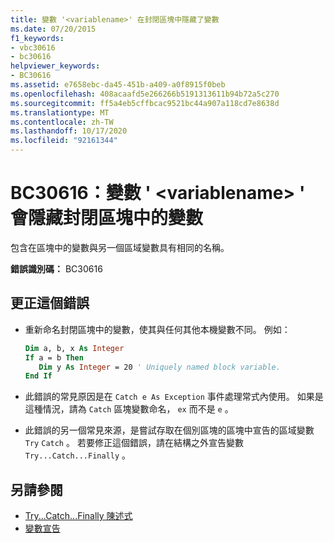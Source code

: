 ```yaml
---
title: 變數 '<variablename>' 在封閉區塊中隱藏了變數
ms.date: 07/20/2015
f1_keywords:
- vbc30616
- bc30616
helpviewer_keywords:
- BC30616
ms.assetid: e7658ebc-da45-451b-a409-a0f8915f0beb
ms.openlocfilehash: 408acaafd5e266266b5191313611b94b72a5c270
ms.sourcegitcommit: ff5a4eb5cffbcac9521bc44a907a118cd7e8638d
ms.translationtype: MT
ms.contentlocale: zh-TW
ms.lasthandoff: 10/17/2020
ms.locfileid: "92161344"
---
```

# <a name="bc30616-variable-variablename-hides-a-variable-in-an-enclosing-block"></a>BC30616：變數 ' \<variablename> ' 會隱藏封閉區塊中的變數

包含在區塊中的變數與另一個區域變數具有相同的名稱。

 **錯誤識別碼：** BC30616

## <a name="to-correct-this-error"></a>更正這個錯誤

- 重新命名封閉區塊中的變數，使其與任何其他本機變數不同。 例如：

    ```vb
    Dim a, b, x As Integer
    If a = b Then
       Dim y As Integer = 20 ' Uniquely named block variable.
    End If
    ```

- 此錯誤的常見原因是在 `Catch e As Exception` 事件處理常式內使用。 如果是這種情況，請為 `Catch` 區塊變數命名， `ex` 而不是 `e` 。

- 此錯誤的另一個常見來源，是嘗試存取在個別區塊的區塊中宣告的區域變數 `Try` `Catch` 。 若要修正這個錯誤，請在結構之外宣告變數 `Try...Catch...Finally` 。

## <a name="see-also"></a>另請參閱

- [Try...Catch...Finally 陳述式](../statements/try-catch-finally-statement.md)
- [變數宣告](../../programming-guide/language-features/variables/variable-declaration.md)
